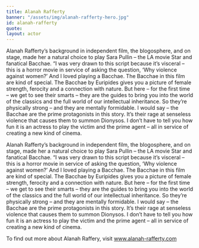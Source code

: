 ```yaml
---
title: Alanah Rafferty
banner: "/assets/img/alanah-rafferty-hero.jpg"
id: alanah-rafferty
quote: 
layout: actor
---
```

Alanah Rafferty’s background in independent film, the blogosphere, and on stage, made her a natural choice to play Sara Pullin – the LA movie Star and fanatical Bacchae. “I was very drawn to this script because it’s visceral – this is a horror movie in service of asking the question, ‘Why violence against women?’ And I loved playing a Bacchae. The Bacchae in this film are kind of special. The Bacchae by Euripides gives you a picture of female strength, ferocity and a connection with nature. But here – for the first time – we get to see their smarts – they are the guides to bring you into the world of the classics and the full world of our intellectual inheritance. So they’re physically strong – and they are mentally formidable. I would say – the Bacchae are the prime protagonists in this story.  It’s their rage at senseless violence that causes them to summon Dionysos. I don’t have to tell you how fun it is an actress to play the victim and the prime agent – all in service of creating a new kind of cinema.


Alanah Rafferty’s background in independent film, the blogosphere, and on stage, made her a natural choice to play Sara Pullin – the LA movie Star and fanatical Bacchae. “I was very drawn to this script because it’s visceral – this is a horror movie in service of asking the question, ‘Why violence against women?’ And I loved playing a Bacchae. The Bacchae in this film are kind of special. The Bacchae by Euripides gives you a picture of female strength, ferocity and a connection with nature. But here – for the first time – we get to see their smarts – they are the guides to bring you into the world of the classics and the full world of our intellectual inheritance. So they’re physically strong – and they are mentally formidable. I would say – the Bacchae are the prime protagonists in this story.  It’s their rage at senseless violence that causes them to summon Dionysos. I don’t have to tell you how fun it is an actress to play the victim and the prime agent – all in service of creating a new kind of cinema.

To find out more about Alanah Raffery, visit www.alanah-rafferty.com
